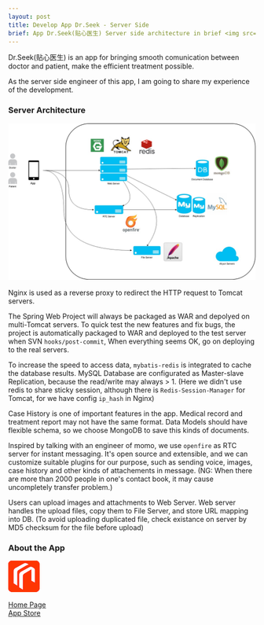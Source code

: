 ```yaml
---
layout: post
title: Develop App Dr.Seek - Server Side
brief: App Dr.Seek(贴心医生) Server side architecture in brief <img src="/public/img/drseek-server-architect.jpg"/>
---
```


Dr.Seek(贴心医生) is an app for bringing smooth comunication between doctor and patient, make the efficient treatment possible.<br>

As the server side engineer of this app, I am going to share my experience of the development.

### Server Architecture

<a href="/public/img/drseek-server-architect.jpg" data-lightbox="Server-Architecture" data-title="Application Server Architecture">
	<img src="/public/img/drseek-server-architect.jpg" alt="Server-Architecture"/>
</a>

Nginx is used as a reverse proxy to redirect the HTTP request to Tomcat servers.

The Spring Web Project will always be packaged as WAR and depolyed on multi-Tomcat servers. 
To quick test the new features and fix bugs, the project is automatically packaged to WAR and deployed to the test server when SVN `hooks/post-commit`,
When everything seems OK, go on deploying to the real servers.

To increase the speed to access data, `mybatis-redis` is integrated to cache the database results.
MySQL Database are configurated as Master-slave Replication, because the read/write may always > 1.
(Here we didn't use redis to share sticky session, although there is `Redis-Session-Manager` for Tomcat, for we have config `ip_hash` in Nginx) 

Case History is one of important features in the app. Medical record and treatment report may not have the same format. 
Data Models should have flexible schema, so we choose MongoDB to save this kinds of documents.

Inspired by talking with an engineer of momo, we use `openfire` as RTC server for instant messaging.
It's open source and extensible, and we can customize suitable plugins for our purpose, such as sending voice, images, case history and other kinds of attachements in message.
(NG: When there are more than 2000 people in one's contact book, it may cause uncompletely transfer problem.) 

Users can upload images and attachments to Web Server. 
Web server handles the upload files, copy them to File Server, and store URL mapping into DB. 
(To avoid uploading duplicated file, check existance on server by MD5 checksum for the file before upload)

### About the App

<img src="/public/img/drseek-icon.png" width="64px"/>

[Home Page <i class="fa fa-link"></i>](http://www.tiexinyisheng.com)<br>
[App Store <i class="fa fa-link"></i>](https://itunes.apple.com/us/app/tie-xin-yi-sheng/id934643717?mt=8)

